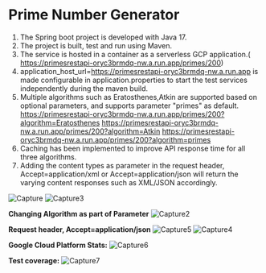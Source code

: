 # Prime Number Generator
1. The Spring boot project is developed with Java 17.
2. The project is built, test and run using Maven.
3. The service is hosted in a container as a serverless GCP application.( https://primesrestapi-oryc3brmdq-nw.a.run.app/primes/200)
4. application_host_url=https://primesrestapi-oryc3brmdq-nw.a.run.app is made configurable in application.properties to start the test services independently during the maven build.
5. Multiple algorithms such as Eratosthenes,Atkin are supported based on optional parameters, and supports parameter "primes" as default.
https://primesrestapi-oryc3brmdq-nw.a.run.app/primes/200?algorithm=Eratosthenes
https://primesrestapi-oryc3brmdq-nw.a.run.app/primes/200?algorithm=Atkin
https://primesrestapi-oryc3brmdq-nw.a.run.app/primes/200?algorithm=primes
4. Caching has been implemented to improve API response time for all three algorithms.
5. Adding the content types as parameter in the request header, Accept=application/xml or Accept=application/json will return the varying content responses such as XML/JSON accordingly. 

![Capture](https://github.com/SriBaraniVasthan/primeNumbersRESTApi/assets/63550126/dd726415-0368-45fe-95e7-bf9ed12f465b)
![Capture3](https://github.com/SriBaraniVasthan/primeNumbersRESTApi/assets/63550126/b07076d9-fa56-4f77-a617-92c23c8c368b)

**Changing Algorithm as part of Parameter**
![Capture2](https://github.com/SriBaraniVasthan/primeNumbersRESTApi/assets/63550126/4f8c03a9-dd5a-4e4e-9da9-7ec581a44240)

**Request header, Accept=application/json**
![Capture5](https://github.com/SriBaraniVasthan/primeNumbersRESTApi/assets/63550126/8bc4d221-7fc9-4a3a-ade6-f268b633f554)
![Capture4](https://github.com/SriBaraniVasthan/primeNumbersRESTApi/assets/63550126/603700b9-eb6f-46e0-8cf1-3d6a9e83a923)


**Google Cloud Platform Stats:**
![Capture6](https://github.com/SriBaraniVasthan/primeNumbersRESTApi/assets/63550126/701f35b2-0e90-4bf4-bb43-dc0fbd419a0c)

**Test coverage:**
![Capture7](https://github.com/SriBaraniVasthan/primeNumbersRESTApi/assets/63550126/f9e248d3-1e7e-451d-86c6-be19d20178ac)
